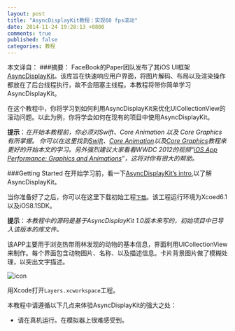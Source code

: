 ```yaml
---
layout: post
title: "AsyncDisplayKit教程：实现60 fps滚动"
date: 2014-11-24 19:28:13 +0800
comments: true
published: false
categories: 教程
---
```

本文译自：
###摘要：
FaceBook的Paper团队发布了其iOS UI框架[AsyncDisplayKit](https://github.com/facebook/AsyncDisplayKit)。该库旨在快速响应用户界面，将图片解码、布局以及渲染操作都放在了后台线程执行，故不会阻塞主线程。本教程将带你简单学习AsyncDisplayKit。

在这个教程中，你将学习到如何利用AsyncDisplayKit来优化UICollectionView的滚动问题。以此为例，你将学会如何在现有的项目中使用AsyncDisplayKit。

**提示**：*在开始本教程前，你必须对Swift、Core Animation 以及 Core Graphics有所掌握。*
*你可以在这里找到[Swift](http://www.raywenderlich.com/74438/swift-tutorial-a-quick-start)、[Core Animation](https://developer.apple.com/library/mac/documentation/Cocoa/Conceptual/CoreAnimation_guide/Introduction/Introduction.html)以及[Core Graphics](https://developer.apple.com/library/mac/documentation/GraphicsImaging/Conceptual/drawingwithquartz2d/Introduction/Introduction.html)教程来更好的开始本文的学习。另外强烈建议大家看看WWDC 2012的视频“[iOS App Performance: Graphics and Animations](https://developer.apple.com/videos/wwdc/2012/?id=238)”，这将对你有很大的帮助。*

<!--more-->

###Getting Started
在开始学习前，看一下[AsyncDisplayKit’s intro](https://code.facebook.com/posts/721586784561674/introducing-asyncdisplaykit-for-smooth-and-responsive-apps-on-ios/),以了解AsyncDisplayKit。

当你准备好了之后，你可以在这里下载初始工程[`下载`](http://cdn1.raywenderlich.com/wp-content/uploads/2014/10/Layers-Start.zip)。该工程运行环境为Xcoed6.1以及iOS8.1SDK。

**提示**：*本教程中的源码是基于AsyncDisplayKit 1.0版本来写的，初始项目中已导入该版本的库文件。*

该APP主要用于浏览热带雨林发现的动物的基本信息，界面利用UICollectionView来制作。每个界面包含动物图片、名称、以及描述信息。卡片背景图片做了模糊处理，以突出文字描述。

![icon](/Users/zcx/octopress/source/images/20141124/1.png)

用Xcode打开`Layers.xcworkspace`工程。

本教程中请遵循以下几点来体验AsyncDisplayKit的强大之处：
* 请在真机运行。在模拟器上很难感受到。